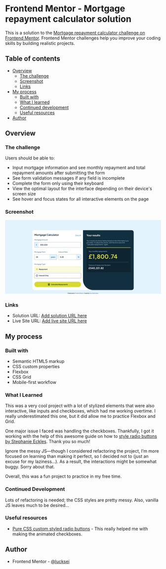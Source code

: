 # Frontend Mentor - Mortgage repayment calculator solution

This is a solution to the [Mortgage repayment calculator challenge on Frontend Mentor](https://www.frontendmentor.io/challenges/mortgage-repayment-calculator-Galx1LXK73). Frontend Mentor challenges help you improve your coding skills by building realistic projects. 

## Table of contents

- [Overview](#overview)
  - [The challenge](#the-challenge)
  - [Screenshot](#screenshot)
  - [Links](#links)
- [My process](#my-process)
  - [Built with](#built-with)
  - [What I learned](#what-i-learned)
  - [Continued development](#continued-development)
  - [Useful resources](#useful-resources)
- [Author](#author)

## Overview

### The challenge

Users should be able to:

- Input mortgage information and see monthly repayment and total repayment amounts after submitting the form
- See form validation messages if any field is incomplete
- Complete the form only using their keyboard
- View the optimal layout for the interface depending on their device's screen size
- See hover and focus states for all interactive elements on the page

### Screenshot

![](./screenshot.png)

### Links

- Solution URL: [Add solution URL here](https://your-solution-url.com)
- Live Site URL: [Add live site URL here](https://your-live-site-url.com)

## My process

### Built with

- Semantic HTML5 markup
- CSS custom properties
- Flexbox
- CSS Grid
- Mobile-first workflow

### What I Learned

This was a very cool project with a lot of stylized elements that were also interactive, like inputs and checkboxes, which had me working overtime. I really underestimated this one, but it did allow me to practice Flexbox and Grid.

One major issue I faced was handling the checkboxes. Thankfully, I got it working with the help of this awesome guide on how to [style radio buttons by Stephanie Eckles](https://moderncss.dev/pure-css-custom-styled-radio-buttons/). Thank you so much!

Ignore the messy JS—though I considered refactoring the project, I’m more focused on learning than making it perfect, so I decided not to (just an excuse for my laziness...). As a result, the interactions might be somewhat buggy. Sorry about that.

Overall, this was a fun project to practice in my free time.

### Continued Development

Lots of refactoring is needed; the CSS styles are pretty messy. Also, vanilla JS leaves much to be desired...

### Useful resources

- [Pure CSS custom styled radio buttons](https://www.example.comhttps://moderncss.dev/pure-css-custom-styled-radio-buttons/) - This really helped me with making the animated checkboxes.

## Author

- Frontend Mentor - [@lucksei](https://www.frontendmentor.io/profile/lucksei)
